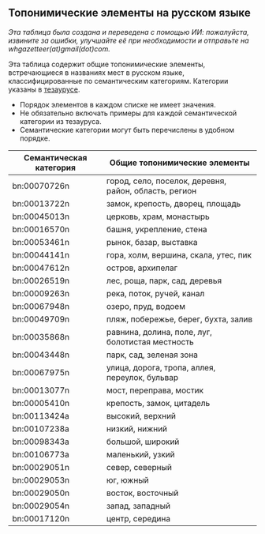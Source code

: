 ## Топонимические элементы на русском языке

*Эта таблица была создана и переведена с помощью ИИ: пожалуйста, извините за ошибки, улучшайте её при необходимости и отправьте на whgazetteer(at)gmail(dot)com.*

Эта таблица содержит общие топонимические элементы, встречающиеся в названиях мест в русском языке, классифицированные по семантическим категориям. Категории указаны в [тезаурусе](https://github.com/WorldHistoricalGazetteer/epitran/blob/toponymic-linguistics/epitran/data/topos/thesaurus.md).

* Порядок элементов в каждом списке не имеет значения.
* Не обязательно включать примеры для каждой семантической категории из тезауруса.
* Семантические категории могут быть перечислены в удобном порядке.

| Семантическая категория | Общие топонимические элементы |
|---|---|
| bn:00070726n | город, село, поселок, деревня, район, область, регион |
| bn:00013722n | замок, крепость, дворец, площадь |
| bn:00045013n | церковь, храм, монастырь |
| bn:00016570n | башня, укрепление, стена |
| bn:00053461n | рынок, базар, выставка |
| bn:00044141n | гора, холм, вершина, скала, утес, пик |
| bn:00047612n | остров, архипелаг |
| bn:00026519n | лес, роща, парк, сад, деревья |
| bn:00009263n | река, поток, ручей, канал |
| bn:00067948n | озеро, пруд, водоем |
| bn:00049709n | пляж, побережье, берег, бухта, залив |
| bn:00035868n | равнина, долина, поле, луг, болотистая местность |
| bn:00043448n | парк, сад, зеленая зона |
| bn:00067975n | улица, дорога, тропа, аллея, переулок, бульвар |
| bn:00013077n | мост, переправа, мостик |
| bn:00005410n | крепость, замок, цитадель |
| bn:00113424a | высокий, верхний |
| bn:00107238a | низкий, нижний |
| bn:00098343a | большой, широкий |
| bn:00106773a | маленький, узкий |
| bn:00029051n | север, северный |
| bn:00029053n | юг, южный |
| bn:00029050n | восток, восточный |
| bn:00029054n | запад, западный |
| bn:00017120n | центр, середина |
